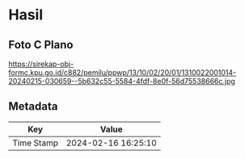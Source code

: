 # Hasil

## Foto C Plano

https://sirekap-obj-formc.kpu.go.id/c882/pemilu/ppwp/13/10/02/20/01/1310022001014-20240215-030659--5b632c55-5584-4fdf-8e0f-56d75538666c.jpg


## Metadata

| Key        | Value               |
| ---------- | ------------------- |
| Time Stamp | 2024-02-16 16:25:10 |



